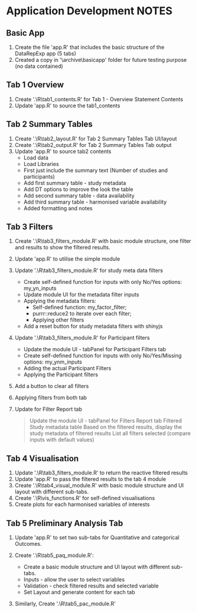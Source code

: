 # Application Development NOTES

## Basic App

1. Create the file 'app.R' that includes the basic structure of the DataRepExp app (5 tabs)
2. Created a copy in '\archive\basicapp' folder for future testing purpose (no data contained)

## Tab 1 Overview
1. Create '.\R\tab1_contents.R' for Tab 1 - Overview Statement Contents
2. Update 'app.R' to source the tab1_contents

## Tab 2 Summary Tables 
1. Create '.\R\tab2_layout.R' for Tab 2 Summary Tables Tab UI/layout
2. Create '.\R\tab2_output.R' for Tab 2 Summary Tables Tab output
3. Update 'app.R' to source tab2 contents
    - Load data
    - Load Libraries
    - First just include the summary text (Number of studies and participants)
    - Add first summary table - study metadata
    - Add DT options to improve the look the table
    - Add second summary table - data availability
    - Add third summary table - harmonised variable availability
    - Added formatting and notes
    

## Tab 3 Filters

1. Create '.\R\tab3_filters_module.R' with basic module structure, one filter and results to show the filtered results.
2. Update 'app.R' to utilise the simple module
3. Update '.\R\tab3_filters_module.R' for study meta data filters
    - Create self-defined function for inputs with only No/Yes options: my_yn_inputs
    - Update module UI for the metadata filter inputs
    - Applying the metadata filters:
      - Self-defined function: my_factor_filter; 
      - purrr::reduce2 to iterate over each filter;
      - Applying other filters
    - Add a reset button for study metadata filters with shinyjs
    
4. Update '.\R\tab3_filters_module.R' for Participant filters   
    - Update the module UI - tabPanel for Participant Filters tab
    - Create self-defined function for inputs with only No/Yes/Missing options: my_ynm_inputs
    - Adding the actual Participant Filters
    - Applying the Participant filters

5. Add a button to clear all filters
6. Applying filters from both tab 
7. Update for Filter Report tab
    > Update the module UI - tabPanel for Filters Report tab
    > Filtered Study metadata table
      > Based on the filtered results, display the study metadata of filtered results
      > List all filters selected (compare inputs with default values)


## Tab 4 Visualisation

1. Update '.\R\tab3_filters_module.R' to return the reactive filtered results
2. Update 'app.R' to pass the filtered results to the tab 4 module
3. Create '.\R\tab4_visual_module.R' with basic module structure and UI layout with different sub-tabs.
4. Create '.\R\vis_functions.R' for self-defined visualisations
5. Create plots for each harmonised variables of interests 

## Tab 5 Preliminary Analysis Tab

1. Update 'app.R' to set two sub-tabs for Quantitative and categorical Outcomes.
2. Create '.\R\tab5_paq_module.R':
    - Create a basic module structure and UI layout with different sub-tabs.
    - Inputs - allow the user to select variables
    - Validation - check filtered results and selected variable
    - Set Layout and generate content for each tab
    
3. Similarly, Create '.\R\tab5_pac_module.R'

    


